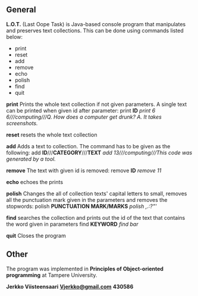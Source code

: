 

## General

**L.O.T.** (Last Oope Task) is Java-based console program that manipulates and preserves text collections. This can be done using commands listed below:  


* print
* reset
* add
* remove
* echo
* polish
* find
* quit

**print** Prints the whole text collection if not given parameters. A single text can be printed when given id after parameter:
print **ID**
_print 6_
_6///computing///Q. How does a computer get drunk? A. It takes screenshots._

**reset** resets the whole text collection

**add** Adds a text to collection. The command has to be given as the following: add **ID**///**CATEGORY**///**TEXT**
_add 13///computing///This code was generated by a tool._

**remove** The text with given id is removed: 
remove **ID**
_remove 11_

**echo** echoes the prints

**polish** Changes the all of collection texts' capital letters to small, removes all the punctuation mark given in the parameters and removes the stopwords:
polish **PUNCTUATION MARK/MARKS**
_polish ,.:?"'_

**find** searches the collection and prints out the id of the text that contains the word given in parameters
find **KEYWORD**
_find bar_

**quit** Closes the program


## Other
The program was implemented in **Principles of Object-oriented programming** at Tampere University.

**Jerkko Viisteensaari**
**Vjerkko@gmail.com**
**430586**
